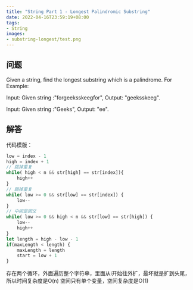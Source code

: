 ```yaml
---
title: "String Part 1 - Longest Palindromic Substring"
date: 2022-04-16T23:59:19+08:00
tags:
- String
images:
- substring-longest/test.png
---
```


## 问题

Given a string, find the longest substring which is a palindrome. 
For Example:

Input: Given string :"forgeeksskeegfor",
Output: "geeksskeeg".

Input: Given string :"Geeks",
Output: "ee".

## 解答

代码模版： 

``` ts
low = index - 1
high = index + 1
// 跳掉重复
while( high < n && str[high] == str[index]){
    high++
}
// 跳掉重复
while( low >= 0 && str[low] == str[index]) {
    low--
}
// 中间是回文
while( low >= 0 && high < n && str[low] == str[high]) {
    low--
    high++
}
let length = high - low - 1
if(maxLength < length) {
    maxLength = length
    start = low + 1
}
```

存在两个循环，外面遍历整个字符串，里面从i开始往外扩，最坏就是扩到头尾，所以时间复杂度是O(n)
空间只有单个变量，空间复杂度是O(1)